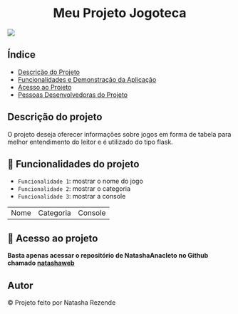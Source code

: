 <h1 align="center">Meu Projeto Jogoteca</h1>

<img src="https://www.pngitem.com/pimgs/m/145-1457399_pink-cute-cutepink-game-over-gameover-games-pink.png">

## Índice 

* [Descrição do Projeto](#descrição-do-projeto)
* [Funcionalidades e Demonstração da Aplicação](#funcionalidades-e-demonstração-da-aplicação)
* [Acesso ao Projeto](#acesso-ao-projeto)
* [Pessoas Desenvolvedoras do Projeto](#pessoas-desenvolvedoras)

## Descrição do projeto

O projeto deseja oferecer informações sobre jogos em forma de tabela para melhor entendimento do leitor e é utilizado do tipo flask.

## :hammer: Funcionalidades do projeto

- `Funcionalidade 1`: mostrar o nome do jogo
- `Funcionalidade 2`: mostrar o categoria
- `Funcionalidade 3`: mostrar a console

<table>
    <tr>
        <td>Nome</td>
        <td>Categoria</td>
        <td>Console</td>
    </tr>
</table>

## 📁 Acesso ao projeto

**Basta apenas acessar o repositório de NatashaAnacleto no Github chamado <a href="https://github.com/NatashaAnacleto/natashaweb.git">natashaweb</a>**

## Autor 

&copy; Projeto feito por Natasha Rezende


